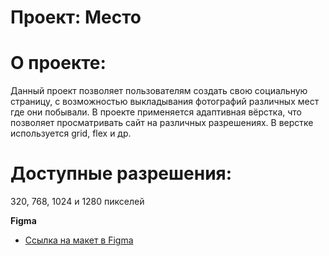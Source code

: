 # Проект: Место

# О проекте: 
Данный проект позволяет пользователям создать свою социальную страницу, с возможностью выкладывания фотографий различных мест где они побывали. 
В проекте применяется адаптивная вёрстка, что позволяет просматривать сайт на различных разрешениях.
В верстке используется grid, flex и др.

# Доступные разрешения: 
320, 768, 1024 и 1280 пикселей

**Figma**
* [Ссылка на макет в Figma](https://www.figma.com/file/2cn9N9jSkmxD84oJik7xL7/JavaScript.-Sprint-4?node-id=0%3A1)


